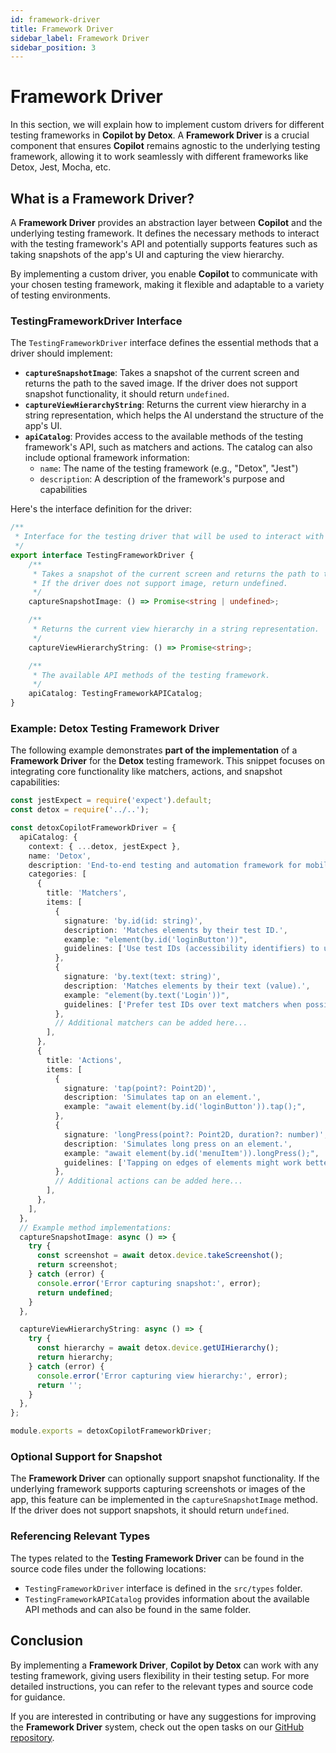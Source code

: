 ```yaml
---
id: framework-driver
title: Framework Driver
sidebar_label: Framework Driver
sidebar_position: 3
---
```


# Framework Driver

In this section, we will explain how to implement custom drivers for different testing frameworks in **Copilot by Detox**. A **Framework Driver** is a crucial component that ensures **Copilot** remains agnostic to the underlying testing framework, allowing it to work seamlessly with different frameworks like Detox, Jest, Mocha, etc.

## What is a Framework Driver?

A **Framework Driver** provides an abstraction layer between **Copilot** and the underlying testing framework. It defines the necessary methods to interact with the testing framework's API and potentially supports features such as taking snapshots of the app's UI and capturing the view hierarchy.

By implementing a custom driver, you enable **Copilot** to communicate with your chosen testing framework, making it flexible and adaptable to a variety of testing environments.

### TestingFrameworkDriver Interface

The `TestingFrameworkDriver` interface defines the essential methods that a driver should implement:

- **`captureSnapshotImage`**: Takes a snapshot of the current screen and returns the path to the saved image. If the driver does not support snapshot functionality, it should return `undefined`.
- **`captureViewHierarchyString`**: Returns the current view hierarchy in a string representation, which helps the AI understand the structure of the app's UI.
- **`apiCatalog`**: Provides access to the available methods of the testing framework's API, such as matchers and actions. The catalog can also include optional framework information:
  - `name`: The name of the testing framework (e.g., "Detox", "Jest")
  - `description`: A description of the framework's purpose and capabilities

Here's the interface definition for the driver:

```typescript
/**
 * Interface for the testing driver that will be used to interact with the underlying testing framework.
 */
export interface TestingFrameworkDriver {
    /**
     * Takes a snapshot of the current screen and returns the path to the saved image.
     * If the driver does not support image, return undefined.
     */
    captureSnapshotImage: () => Promise<string | undefined>;

    /**
     * Returns the current view hierarchy in a string representation.
     */
    captureViewHierarchyString: () => Promise<string>;

    /**
     * The available API methods of the testing framework.
     */
    apiCatalog: TestingFrameworkAPICatalog;
}
```
### Example: Detox Testing Framework Driver

The following example demonstrates **part of the implementation** of a **Framework Driver** for the **Detox** testing framework. This snippet focuses on integrating core functionality like matchers, actions, and snapshot capabilities:

```typescript
const jestExpect = require('expect').default;
const detox = require('../..');

const detoxCopilotFrameworkDriver = {
  apiCatalog: {
    context: { ...detox, jestExpect },
    name: 'Detox',
    description: 'End-to-end testing and automation framework for mobile apps',
    categories: [
      {
        title: 'Matchers',
        items: [
          {
            signature: 'by.id(id: string)',
            description: 'Matches elements by their test ID.',
            example: "element(by.id('loginButton'))",
            guidelines: ['Use test IDs (accessibility identifiers) to uniquely identify elements. This is the best-practice matcher.'],
          },
          {
            signature: 'by.text(text: string)',
            description: 'Matches elements by their text (value).',
            example: "element(by.text('Login'))",
            guidelines: ['Prefer test IDs over text matchers when possible.'],
          },
          // Additional matchers can be added here...
        ],
      },
      {
        title: 'Actions',
        items: [
          {
            signature: 'tap(point?: Point2D)',
            description: 'Simulates tap on an element.',
            example: "await element(by.id('loginButton')).tap();",
          },
          {
            signature: 'longPress(point?: Point2D, duration?: number)',
            description: 'Simulates long press on an element.',
            example: "await element(by.id('menuItem')).longPress();",
            guidelines: ['Tapping on edges of elements might work better when adding a small offset to the point.'],
          },
          // Additional actions can be added here...
        ],
      },
    ],
  },
  // Example method implementations:
  captureSnapshotImage: async () => {
    try {
      const screenshot = await detox.device.takeScreenshot();
      return screenshot;
    } catch (error) {
      console.error('Error capturing snapshot:', error);
      return undefined;
    }
  },

  captureViewHierarchyString: async () => {
    try {
      const hierarchy = await detox.device.getUIHierarchy();
      return hierarchy;
    } catch (error) {
      console.error('Error capturing view hierarchy:', error);
      return '';
    }
  },
};

module.exports = detoxCopilotFrameworkDriver;
```
### Optional Support for Snapshot

The **Framework Driver** can optionally support snapshot functionality. If the underlying framework supports capturing screenshots or images of the app, this feature can be implemented in the `captureSnapshotImage` method. If the driver does not support snapshots, it should return `undefined`.

### Referencing Relevant Types

The types related to the **Testing Framework Driver** can be found in the source code files under the following locations:

- `TestingFrameworkDriver` interface is defined in the `src/types` folder.
- `TestingFrameworkAPICatalog` provides information about the available API methods and can also be found in the same folder.

## Conclusion

By implementing a **Framework Driver**, **Copilot by Detox** can work with any testing framework, giving users flexibility in their testing setup. For more detailed instructions, you can refer to the relevant types and source code for guidance.

If you are interested in contributing or have any suggestions for improving the **Framework Driver** system, check out the open tasks on our [GitHub repository](https://github.com/wix-incubator/detox-copilot/issues).
